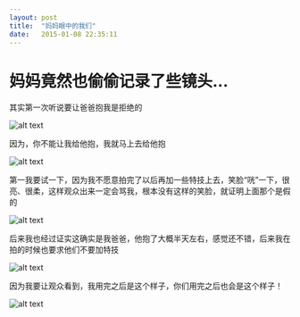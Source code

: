 ```yaml
---
layout: post
title:  "妈妈眼中的我们"
date:   2015-01-08 22:35:11
---
```

妈妈竟然也偷偷记录了些镜头...
=======
其实第一次听说要让爸爸抱我是拒绝的

![alt text][1]

因为，你不能让我给他抱，我就马上去给他抱

![alt text][2]

第一我要试一下，因为我不愿意拍完了以后再加一些特技上去，笑脸“咣”一下，很亮、很柔，这样观众出来一定会骂我，根本没有这样的笑脸，就证明上面那个是假的

![alt text][3]

后来我也经过证实这确实是我爸爸，他抱了大概半天左右，感觉还不错，后来我在拍的时候也要求他们不要加特技

![alt text][4]

因为我要让观众看到，我用完之后是这个样子，你们用完之后也会是这个样子！

![alt text][5]


  [1]: https://6d6f-moxigan-1259722256.tcb.qcloud.la/xy/57292e66.jpg
  [2]: https://6d6f-moxigan-1259722256.tcb.qcloud.la/xy/57292e66.jpg
  [3]: https://6d6f-moxigan-1259722256.tcb.qcloud.la/xy/57292e66.jpg
  [4]: http://pic.yupoo.com/moxigan/ElgjZgZd/medish.jpg
  [5]: https://6d6f-moxigan-1259722256.tcb.qcloud.la/xy/57292e66.jpg